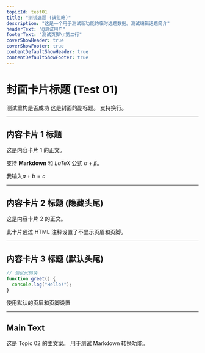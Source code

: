 ```yaml
---
topicId: test01
title: "测试选题 (请忽略)"
description: "这是一个用于测试新功能的临时选题数据。测试编辑话题简介"
headerText: "@测试用户"
footerText: "测试页脚\n第二行"
coverShowHeader: true
coverShowFooter: true
contentDefaultShowHeader: true
contentDefaultShowFooter: true
---
```


# 封面卡片标题 (Test 01)
测试重构是否成功
这是封面的副标题。
支持换行。

---

## 内容卡片 1 标题

这是内容卡片 1 的正文。

支持 **Markdown** 和 $LaTeX$ 公式 $\alpha + \beta$。

我输入$a+b=c$

---

## 内容卡片 2 标题 (隐藏头尾)

<!-- cardShowHeader: false -->
<!-- cardShowFooter: false -->
这是内容卡片 2 的正文。

此卡片通过 HTML 注释设置了不显示页眉和页脚。

---

## 内容卡片 3 标题 (默认头尾)

```javascript
// 测试代码块
function greet() {
  console.log("Hello!");
}
```

使用默认的页眉和页脚设置

---

## Main Text

这是 Topic 02 的主文案。
用于测试 Markdown 转换功能。 